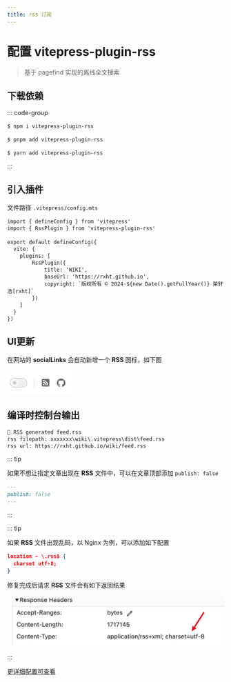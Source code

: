 ```yaml
---
title: rss 订阅
---
```


# 配置 vitepress-plugin-rss

> 基于 pagefind 实现的离线全文搜索


## 下载依赖
::: code-group

```sh [npm]
$ npm i vitepress-plugin-rss
```

```sh [pnpm]
$ pnpm add vitepress-plugin-rss
```

```sh [yarn]
$ yarn add vitepress-plugin-rss
```

:::

## 引入插件

文件路径 `.vitepress/config.mts`

```typescript{2,7-11} [.vitepress/config.mts]
import { defineConfig } from 'vitepress'
import { RssPlugin } from 'vitepress-plugin-rss'

export default defineConfig({
  vite: {
    plugins: [
        RssPlugin({
            title: 'WIKI',
            baseUrl: 'https://rxht.github.io',
            copyright: `版权所有 © 2024-${new Date().getFullYear()} 荣轩浩[rxht]`
        })
    ]
  }
})
```

## UI更新

在网站的 <b>socialLinks</b> 会自动新增一个 <b>RSS</b> 图标，如下图

![rss](./assets/rss.png)


## 编译时控制台输出

```sh:no-line-numbers
🎉 RSS generated feed.rss
rss filepath: xxxxxxx\wiki\.vitepress\dist\feed.rss
rss url: https://rxht.github.io/wiki/feed.rss
```


::: tip

如果不想让指定文章出现在 <b>RSS</b> 文件中，可以在文章顶部添加 `publish: false`

```md
---
publish: false
---
```

:::


::: tip

如果 <b>RSS</b> 文件出现乱码，以 Nginx 为例，可以添加如下配置

```json
location ~ \.rss$ {
  charset utf-8;
}
```

修复完成后请求 <b>RSS</b> 文件会有如下返回结果

![rss](./assets/rss-tip.webp)

:::

[更详细配置可查看](https://www.npmjs.com/package/vitepress-plugin-rss)